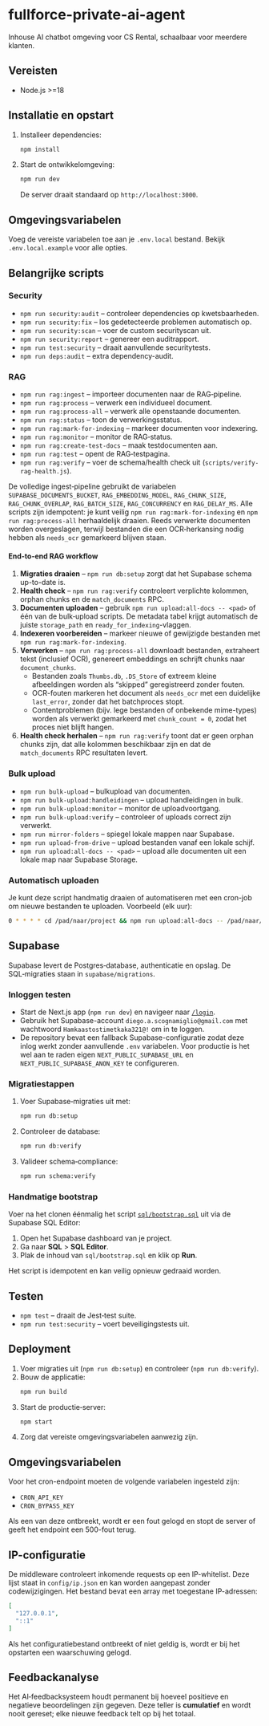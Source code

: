 # fullforce-private-ai-agent
Inhouse AI chatbot omgeving voor CS Rental, schaalbaar voor meerdere klanten.

## Vereisten
- Node.js \>=18

## Installatie en opstart
1. Installeer dependencies:
   ```bash
   npm install
   ```
2. Start de ontwikkelomgeving:
   ```bash
   npm run dev
   ```
   De server draait standaard op `http://localhost:3000`.

## Omgevingsvariabelen
Voeg de vereiste variabelen toe aan je `.env.local` bestand. Bekijk `.env.local.example` voor alle opties.

## Belangrijke scripts

### Security
- `npm run security:audit` – controleer dependencies op kwetsbaarheden.
- `npm run security:fix` – los gedetecteerde problemen automatisch op.
- `npm run security:scan` – voer de custom securityscan uit.
- `npm run security:report` – genereer een auditrapport.
- `npm run test:security` – draait aanvullende securitytests.
- `npm run deps:audit` – extra dependency-audit.

### RAG
- `npm run rag:ingest` – importeer documenten naar de RAG‑pipeline.
- `npm run rag:process` – verwerk een individueel document.
- `npm run rag:process-all` – verwerk alle openstaande documenten.
- `npm run rag:status` – toon de verwerkingsstatus.
- `npm run rag:mark-for-indexing` – markeer documenten voor indexering.
- `npm run rag:monitor` – monitor de RAG‑status.
- `npm run rag:create-test-docs` – maak testdocumenten aan.
- `npm run rag:test` – opent de RAG‑testpagina.
- `npm run rag:verify` – voer de schema/health check uit (`scripts/verify-rag-health.js`).

De volledige ingest‑pipeline gebruikt de variabelen `SUPABASE_DOCUMENTS_BUCKET`, `RAG_EMBEDDING_MODEL`, `RAG_CHUNK_SIZE`, `RAG_CHUNK_OVERLAP`, `RAG_BATCH_SIZE`, `RAG_CONCURRENCY` en `RAG_DELAY_MS`. Alle scripts zijn idempotent: je kunt veilig `npm run rag:mark-for-indexing` en `npm run rag:process-all` herhaaldelijk draaien. Reeds verwerkte documenten worden overgeslagen, terwijl bestanden die een OCR‑herkansing nodig hebben als `needs_ocr` gemarkeerd blijven staan.

#### End-to-end RAG workflow
1. **Migraties draaien** – `npm run db:setup` zorgt dat het Supabase schema up-to-date is.
2. **Health check** – `npm run rag:verify` controleert verplichte kolommen, orphan chunks en de `match_documents` RPC.
3. **Documenten uploaden** – gebruik `npm run upload:all-docs -- <pad>` of één van de bulk‑upload scripts. De metadata tabel krijgt automatisch de juiste `storage_path` en `ready_for_indexing`-vlaggen.
4. **Indexeren voorbereiden** – markeer nieuwe of gewijzigde bestanden met `npm run rag:mark-for-indexing`.
5. **Verwerken** – `npm run rag:process-all` downloadt bestanden, extraheert tekst (inclusief OCR), genereert embeddings en schrijft chunks naar `document_chunks`.
   - Bestanden zoals `Thumbs.db`, `.DS_Store` of extreem kleine afbeeldingen worden als “skipped” geregistreerd zonder fouten.
   - OCR-fouten markeren het document als `needs_ocr` met een duidelijke `last_error`, zonder dat het batchproces stopt.
   - Contentproblemen (bijv. lege bestanden of onbekende mime-types) worden als verwerkt gemarkeerd met `chunk_count = 0`, zodat het proces niet blijft hangen.
6. **Health check herhalen** – `npm run rag:verify` toont dat er geen orphan chunks zijn, dat alle kolommen beschikbaar zijn en dat de `match_documents` RPC resultaten levert.

### Bulk upload
- `npm run bulk-upload` – bulkupload van documenten.
- `npm run bulk-upload:handleidingen` – upload handleidingen in bulk.
- `npm run bulk-upload:monitor` – monitor de uploadvoortgang.
- `npm run bulk-upload:verify` – controleer of uploads correct zijn verwerkt.
- `npm run mirror-folders` – spiegel lokale mappen naar Supabase.
- `npm run upload-from-drive` – upload bestanden vanaf een lokale schijf.
- `npm run upload:all-docs -- <pad>` – upload alle documenten uit een lokale map naar Supabase Storage.

### Automatisch uploaden
Je kunt deze script handmatig draaien of automatiseren met een cron-job om nieuwe bestanden te uploaden. Voorbeeld (elk uur):

```bash
0 * * * * cd /pad/naar/project && npm run upload:all-docs -- /pad/naar/documenten >> upload.log 2>&1
```

## Supabase
Supabase levert de Postgres‑database, authenticatie en opslag. De SQL‑migraties staan in `supabase/migrations`.

### Inloggen testen
- Start de Next.js app (`npm run dev`) en navigeer naar [`/login`](http://localhost:3000/login).
- Gebruik het Supabase-account `diego.a.scognamiglio@gmail.com` met wachtwoord `Hamkaastostimetkaka321@!` om in te loggen.
- De repository bevat een fallback Supabase-configuratie zodat deze inlog werkt zonder aanvullende `.env` variabelen. Voor productie is het wel aan te raden eigen `NEXT_PUBLIC_SUPABASE_URL` en `NEXT_PUBLIC_SUPABASE_ANON_KEY` te configureren.

### Migratiestappen
1. Voer Supabase‑migraties uit met:
   ```bash
   npm run db:setup
   ```
2. Controleer de database:
   ```bash
   npm run db:verify
   ```
3. Valideer schema‑compliance:
   ```bash
   npm run schema:verify
   ```

### Handmatige bootstrap
Voer na het clonen éénmalig het script [`sql/bootstrap.sql`](./sql/bootstrap.sql) uit via de Supabase SQL Editor:

1. Open het Supabase dashboard van je project.
2. Ga naar **SQL** \> **SQL Editor**.
3. Plak de inhoud van `sql/bootstrap.sql` en klik op **Run**.

Het script is idempotent en kan veilig opnieuw gedraaid worden.

## Testen
- `npm test` – draait de Jest‑test suite.
- `npm run test:security` – voert beveiligingstests uit.

## Deployment
1. Voer migraties uit (`npm run db:setup`) en controleer (`npm run db:verify`).
2. Bouw de applicatie:
   ```bash
   npm run build
   ```
3. Start de productie‑server:
   ```bash
   npm start
   ```
4. Zorg dat vereiste omgevingsvariabelen aanwezig zijn.

## Omgevingsvariabelen

Voor het cron-endpoint moeten de volgende variabelen ingesteld zijn:

- `CRON_API_KEY`
- `CRON_BYPASS_KEY`

Als een van deze ontbreekt, wordt er een fout gelogd en stopt de server of geeft het endpoint een 500-fout terug.

## IP-configuratie

De middleware controleert inkomende requests op een IP-whitelist. Deze lijst staat in `config/ip.json` en kan worden aangepast zonder codewijzigingen. Het bestand bevat een array met toegestane IP-adressen:

```json
[
  "127.0.0.1",
  "::1"
]
```

Als het configuratiebestand ontbreekt of niet geldig is, wordt er bij het opstarten een waarschuwing gelogd.

## Feedbackanalyse

Het AI‑feedbacksysteem houdt permanent bij hoeveel positieve en negatieve beoordelingen zijn gegeven.
Deze teller is **cumulatief** en wordt nooit gereset; elke nieuwe feedback telt op bij het totaal.
